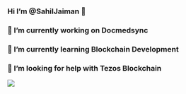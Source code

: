 ### Hi I’m @SahilJaiman 👋
### 🔭 I’m currently working on Docmedsync
### 🌱 I’m currently learning Blockchain Development
### 🤔 I’m looking for help with Tezos Blockchain

![](https://komarev.com/ghpvc/?username=your-github-username)
